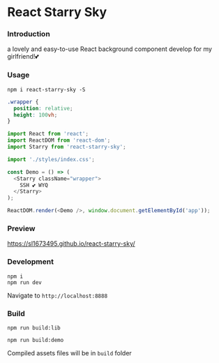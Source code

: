 # React Starry Sky
### Introduction
a lovely and easy-to-use React background component develop for my girlfriend!💕
### Usage
```
npm i react-starry-sky -S
```

```css
.wrapper {
  position: relative;
  height: 100vh;
}
```

```js
import React from 'react';
import ReactDOM from 'react-dom';
import Starry from 'react-starry-sky';

import './styles/index.css';

const Demo = () => (
  <Starry className="wrapper">
    SSH 💕 WYQ
  </Starry>
);

ReactDOM.render(<Demo />, window.document.getElementById('app'));
```

### Preview
https://sl1673495.github.io/react-starry-sky/

### Development

```dev
npm i
npm run dev
```

Navigate to `http://localhost:8888`

### Build

```lib
npm run build:lib
```

```demo
npm run build:demo
```


Compiled assets files will be in `build` folder
